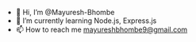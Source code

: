- 👋 Hi, I’m @Mayuresh-Bhombe
- 🌱 I’m currently learning Node.js, Express.js
- 📫 How to reach me mayureshbhombe9@gmail.com


<!---
Mayuresh-Bhombe/Mayuresh-Bhombe is a ✨ special ✨ repository because its `README.md` (this file) appears on your GitHub profile.
You can click the Preview link to take a look at your changes.
--->
